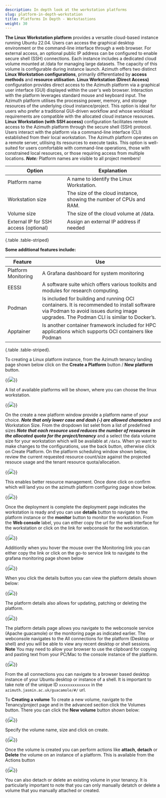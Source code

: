 ```yaml
---
description: In depth look at the workstation platforms
slug: platform-in-depth-workstation
title: Platforms In Depth - Workstastions
weight: 30
---
```

**The Linux Workstation platform** provides a versatile cloud-based instance running Ubuntu 22.04. Users can access the graphical desktop environment or the command-line interface through a web browser. For external access, an optional public IP address can be configured to enable secure shell (SSH) connections. Each instance includes a dedicated cloud volume mounted at /data for managing large datasets. The capacity of this volume is configurable during instance launch.
Azimuth offers two distinct **Linux Workstation configurations**, primarily differentiated by **access methods** and **resource utilisation**.
**Linux Workstation (Direct Access)** configuration provides direct access to the Azimuth platform via a graphical user interface (GUI) displayed within the user's web browser.
Interaction with the platform leverages standard mouse and keyboard input. The Azimuth platform utilises the processing power, memory, and storage resources of the underlying cloud instance/project. This option is ideal for users who prefer a traditional GUI-driven workflow and whose workload requirements are compatible with the allocated cloud instance resources.
**Linux Workstation (with SSH access)** configuration facilitates remote access to the Azimuth platform through the secure shell (SSH) protocol. Users interact with the platform via a command-line interface (CLI) established from their local workstation. The Azimuth platform operates on a remote server, utilising its resources to execute tasks. This option is well-suited for users comfortable with command-line operations, those with constrained local resources, or those requiring access from multiple locations.
***Note:*** Platform names are visible to all project members!

**Option** | **Explanation**
---|---
Platform name | A name to identify the Linux Workstation.
Workstation size | The size of the cloud instance, showing the number of CPUs and RAM.
Volume size | The size of the cloud volume at /data.
External IP for SSH access (optional) |  Assign an external IP address if needed |
{.table .table-striped}

**Some additional features include:**

**Feature** | **Use**
---|---
Platform Monitoring | A Grafana dashboard for system monitoring
EESSI | A software suite which offers various toolkits and modules for research computing.
Podman | Is included for building and running OCI containers. It is recommended to install software via Podman to avoid issues during image upgrades. The Podman CLI is similar to Docker’s.
Apptainer | Is another container framework included for HPC applications which supports OCI containers like Podman
{.table .table-striped}.

To creating a Linux platform instance, from the Azimuth tenancy landing page shown below click on the **Create a Platform** button / **New platform** button.

{{<image src="img/docs/azimuth-images/azimuth-tenancy-platform-landing-page.jpg" caption="Platform landing page" wrapper="col-5 mx-auto" wrapper="text-center">}}

A list of available platforms will be shown, where you can choose the linux workstation.

{{<image src="img/docs/azimuth-images/azimuth-available-platforms.jpg" caption="Platform List" wrapper="col-9 mx-auto" wrapper="text-center">}}

On the create a new platform window provide a platform name of your choice. ***Note that only lower case and dash (-) are allowed characters*** and Workstation Size.
From the dropdown list selet from a list of predefined sizes ***Note that each resource used reduces the number of resources in the allocated quota for the project/tenancy*** and a select
the data volume size for your workstation which will be available at `/data`. When yo want to make changes to the configurations, use the back button, otherwise click on Create Platform.
On the platform scheduling window shown below, review the current requested resource count/size against the projected resouce usage and the tenant resource quota/allocation.

{{<image src="img/docs/azimuth-images/Azimuth-platform-resource-consumption-Page.jpg" caption="Platform Scheduling" wrapper="col-8 mx-auto" wrapper="text-center">}}

This enables better resource management. Once done click on confirm which will land you on the azimuth platform configuring page show below.

{{<image src="img/docs/azimuth-images/Azimuth-configuring-page.jpg" caption="Configuring" wrapper="col-8 mx-auto" wrapper="text-center">}}

Once the deployment is complete the deployment page indicates the workstation is ready and you can use **details** button to navigate to the platform instance or the **monitor** button to monitor the workstation. From the **Web console** label, you can either copy the url for the web interface for the workstation or click on the link for webconsole for the workstation.

{{<image src="img/docs/azimuth-images/Azimuth-webconsole-url-Page.jpg" caption="Webconsole" wrapper="col-9 mx-auto" wrapper="text-center">}}

Additionlly when you hover the mouse over the Monitoring link you can either copy the link or click on the go-to service link to navigate to the grafana monitoring page shown below

{{<image src="img/docs/azimuth-images/Azimuth-monitoring-Page.jpg" caption="Monitoring" wrapper="col-9 mx-auto" wrapper="text-center">}}

When you click the details button you can view the platform details shown below:

{{<image src="img/docs/azimuth-images/Azimuth-platfor-details-Page.jpg" caption="Platform details" wrapper="col-9 mx-auto" wrapper="text-center">}}

The platform details also allows for updating, patching or deleting the platform.

{{<image src="img/docs/azimuth-images/Azimuth-update-platform-Page.jpg" caption="Update" wrapper="col-9 mx-auto" wrapper="text-center">}}

The platform details page allows you navigate to the webconsole service (Apache guacamole) or the monitoring page as indicated earlier. The webconsole navigates to the All connections for the platform (Desktop or shell) and you will be able to view any recent desktop or shell sessions. **Note** You may need to allow your browser to use the clipboard for copying and pasting text from your PC/Mac to the console instance of the platform.

{{<image src="img/docs/azimuth-images/azimuth-all-connections-page.jpg" caption="All connections" wrapper="col-9 mx-auto" wrapper="text-center">}}

From the all connections you can navigate to a browser based desktop instance of your Ubuntu desktop or instance of a shell. It is important to take note of the unique ID `xxxxxxxxxxxxxx` in the `azimuth.jasmin.ac.uk/guacamole/#/` url.

To **Creating a volume** To create a new volume, navigate to the Tenancy/project page and in the advanced section click the Volumes button.
There you can click the **New volume** button shown below:

  {{<image src="img/docs/azimuth-images/azimuth-new-volume-page.jpg" caption="New volume" wrapper="col-9 mx-auto" wrapper="text-center">}}

Specify the volume name, size and click on create.

{{<image src="img/docs/azimuth-images/azimuth-volume-name-page.jpg" caption="New volume" wrapper="col-9 mx-auto" wrapper="text-center">}}

Once the volume is created you can perform actions like **attach**, **detach** or **Delete** the volume on an instance of a platform. This is available from the Actions button
  
{{<image src="img/docs/azimuth-images/azimuth-attach-volume-page.jpg" caption="New volume" wrapper="col-9 mx-auto" wrapper="text-center">}}

You can also detach or delete an existing volume in your tenancy. It is particularly important to note that you can only manually detatch or delete a volume that you manually attached or created.
